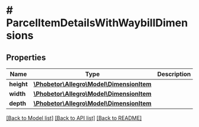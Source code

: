 # # ParcelItemDetailsWithWaybillDimensions

## Properties

Name | Type | Description | Notes
------------ | ------------- | ------------- | -------------
**height** | [**\Phobetor\Allegro\Model\DimensionItem**](DimensionItem.md) |  | [optional]
**width** | [**\Phobetor\Allegro\Model\DimensionItem**](DimensionItem.md) |  | [optional]
**depth** | [**\Phobetor\Allegro\Model\DimensionItem**](DimensionItem.md) |  | [optional]

[[Back to Model list]](../../README.md#models) [[Back to API list]](../../README.md#endpoints) [[Back to README]](../../README.md)
